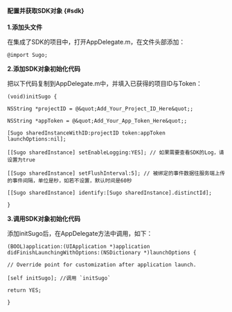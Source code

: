 #### 配置并获取SDK对象 {#sdk}

**1.添加头文件**

在集成了SDK的项目中，打开AppDelegate.m，在文件头部添加：
```
@import Sugo;
```
**2.添加SDK对象初始化代码**

把以下代码复制到AppDelegate.m中，并填入已获得的项目ID与Token：
```
(void)initSugo {

NSString *projectID = @&quot;Add_Your_Project_ID_Here&quot;;

NSString *appToken = @&quot;Add_Your_App_Token_Here&quot;;

[Sugo sharedInstanceWithID:projectID token:appToken launchOptions:nil];

[[Sugo sharedInstance] setEnableLogging:YES]; // 如果需要查看SDK的Log，请设置为true

[[Sugo sharedInstance] setFlushInterval:5]; // 被绑定的事件数据往服务端上传的事件间隔，单位是秒，如若不设置，默认时间是60秒

[[Sugo sharedInstance] identify:[Sugo sharedInstance].distinctId];

}
```
**3.调用SDK对象初始化代码**

添加initSugo后，在AppDelegate方法中调用，如下：
```
(BOOL)application:(UIApplication *)application didFinishLaunchingWithOptions:(NSDictionary *)launchOptions {

// Override point for customization after application launch.

[self initSugo]; //调用 `initSugo`

return YES;

}
```